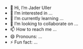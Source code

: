 - 👋 Hi, I’m Jader Uller
- 👀 I’m interested in ...
- 🌱 I’m currently learning ...
- 💞️ I’m looking to collaborate on ...
- 📫 How to reach me ...
- 😄 Pronouns: ...
- ⚡ Fun fact: ...

<!---
Ullerz/Ullerz is a ✨ special ✨ repository because its `README.md` (this file) appears on your GitHub profile.
You can click the Preview link to take a look at your changes.
--->
